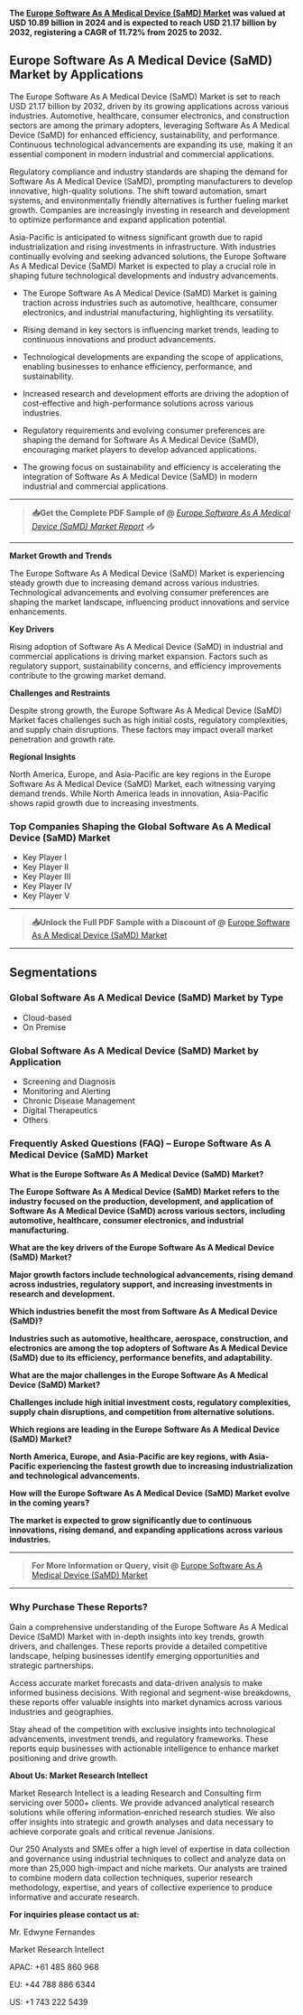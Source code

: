 <p><strong>The <a href="https://www.marketresearchintellect.com/download-sample/?rid=1077755&amp;utm_source=Pulse-April-Europe&amp;utm_medium=852">Europe Software As A Medical Device (SaMD) Market</a> was valued at USD 10.89 billion in 2024 and is expected to reach USD 21.17 billion by 2032, registering a CAGR of 11.72% from 2025 to 2032.</strong></p><h2>Europe Software As A Medical Device (SaMD) Market by Applications&nbsp;</h2><p><p>The Europe Software As A Medical Device (SaMD) Market is set to reach USD 21.17 billion by 2032, driven by its growing applications across various industries. Automotive, healthcare, consumer electronics, and construction sectors are among the primary adopters, leveraging Software As A Medical Device (SaMD) for enhanced efficiency, sustainability, and performance. Continuous technological advancements are expanding its use, making it an essential component in modern industrial and commercial applications.</p><p>Regulatory compliance and industry standards are shaping the demand for Software As A Medical Device (SaMD), prompting manufacturers to develop innovative, high-quality solutions. The shift toward automation, smart systems, and environmentally friendly alternatives is further fueling market growth. Companies are increasingly investing in research and development to optimize performance and expand application potential.</p><p>Asia-Pacific is anticipated to witness significant growth due to rapid industrialization and rising investments in infrastructure. With industries continually evolving and seeking advanced solutions, the Europe Software As A Medical Device (SaMD) Market is expected to play a crucial role in shaping future technological developments and industry advancements.</p></p><ul><li><p>The Europe Software As A Medical Device (SaMD) Market is gaining traction across industries such as automotive, healthcare, consumer electronics, and industrial manufacturing, highlighting its versatility.</p></li><li><p>Rising demand in key sectors is influencing market trends, leading to continuous innovations and product advancements.</p></li><li><p>Technological developments are expanding the scope of applications, enabling businesses to enhance efficiency, performance, and sustainability.</p></li><li><p>Increased research and development efforts are driving the adoption of cost-effective and high-performance solutions across various industries.</p></li><li><p>Regulatory requirements and evolving consumer preferences are shaping the demand for Software As A Medical Device (SaMD), encouraging market players to develop advanced applications.</p></li><li><p>The growing focus on sustainability and efficiency is accelerating the integration of Software As A Medical Device (SaMD) in modern industrial and commercial applications.</p></li></ul><hr /><blockquote><p><strong><span class="font-[700]">📥Get the Complete PDF Sample of @ </span></strong><em><span class="font-[700]"><a href="https://www.marketresearchintellect.com/download-sample/?rid=1077755&amp;utm_source=Pulse-April-Europe&amp;utm_medium=852" target="_blank" data-tracking-control-name="article-ssr-frontend-pulse_little-text-block" data-tracking-will-navigate="" data-test-link="">Europe Software As A Medical Device (SaMD) Market Report</a>&nbsp;📥</span></em></p></blockquote><hr /><p class="" data-start="77" data-end="360"><strong data-start="77" data-end="105">Market Growth and Trends</strong></p><p class="" data-start="77" data-end="360">The Europe Software As A Medical Device (SaMD) Market is experiencing steady growth due to increasing demand across various industries. Technological advancements and evolving consumer preferences are shaping the market landscape, influencing product innovations and service enhancements.</p><p class="" data-start="362" data-end="606"><strong data-start="362" data-end="377">Key Drivers</strong></p><p class="" data-start="362" data-end="606">Rising adoption of Software As A Medical Device (SaMD) in industrial and commercial applications is driving market expansion. Factors such as regulatory support, sustainability concerns, and efficiency improvements contribute to the growing market demand.</p><p class="" data-start="608" data-end="849"><strong data-start="608" data-end="637">Challenges and Restraints</strong></p><p class="" data-start="608" data-end="849">Despite strong growth, the Europe Software As A Medical Device (SaMD) Market faces challenges such as high initial costs, regulatory complexities, and supply chain disruptions. These factors may impact overall market penetration and growth rate.</p><p class="" data-start="851" data-end="1095"><strong data-start="851" data-end="872">Regional Insights</strong></p><p class="" data-start="851" data-end="1095">North America, Europe, and Asia-Pacific are key regions in the Europe Software As A Medical Device (SaMD) Market, each witnessing varying demand trends. While North America leads in innovation, Asia-Pacific shows rapid growth due to increasing investments.</p><p><h3>Top Companies Shaping the Global Software As A Medical Device (SaMD) Market </h3><ul><li>Key Player I</li><li> Key Player II</li><li> Key Player III</li><li> Key Player IV</li><li> Key Player V</li></ul></p><hr /><blockquote><p><strong>📥Unlock the Full PDF Sample with a Discount of @</strong> <a href="https://www.marketresearchintellect.com/ask-for-discount/?rid=1077755&amp;utm_source=Pulse-April-Europe&amp;utm_medium=852">Europe Software As A Medical Device (SaMD) Market</a></p></blockquote><hr /><p><h2>Segmentations</h2><h3>Global Software As A Medical Device (SaMD) Market by Type</h3><ul><li>Cloud-based</li><li>On Premise</li></ul><h3>Global Software As A Medical Device (SaMD) Market by Application</h3><ul><li>Screening and Diagnosis</li><li>Monitoring and Alerting</li><li>Chronic Disease Management</li><li>Digital Therapeutics</li><li>Others</li></ul></p><h3><strong>Frequently Asked Questions (FAQ) &ndash; Europe Software As A Medical Device (SaMD) Market</strong></h3><p><strong>What is the Europe Software As A Medical Device (SaMD) Market?</strong></p><p><strong>The Europe Software As A Medical Device (SaMD) Market refers to the industry focused on the production, development, and application of Software As A Medical Device (SaMD) across various sectors, including automotive, healthcare, consumer electronics, and industrial manufacturing.</strong></p><p><strong>What are the key drivers of the Europe Software As A Medical Device (SaMD) Market?</strong></p><p><strong>Major growth factors include technological advancements, rising demand across industries, regulatory support, and increasing investments in research and development.</strong></p><p><strong>Which industries benefit the most from Software As A Medical Device (SaMD)?</strong></p><p><strong>Industries such as automotive, healthcare, aerospace, construction, and electronics are among the top adopters of Software As A Medical Device (SaMD) due to its efficiency, performance benefits, and adaptability.</strong></p><p><strong>What are the major challenges in the Europe Software As A Medical Device (SaMD) Market?</strong></p><p><strong>Challenges include high initial investment costs, regulatory complexities, supply chain disruptions, and competition from alternative solutions.</strong></p><p><strong>Which regions are leading in the Europe Software As A Medical Device (SaMD) Market?</strong></p><p><strong>North America, Europe, and Asia-Pacific are key regions, with Asia-Pacific experiencing the fastest growth due to increasing industrialization and technological advancements.</strong></p><p><strong>How will the Europe Software As A Medical Device (SaMD) Market evolve in the coming years?</strong></p><p><strong>The market is expected to grow significantly due to continuous innovations, rising demand, and expanding applications across various industries.</strong></p><hr /><blockquote><p><span class="font-[700]"><strong>For More Information or Query, visit&nbsp;@</strong>&nbsp;</span><span class="font-[700]"><a href="https://www.marketresearchintellect.com/product/software-as-a-medical-device-samd-market/?utm_source=Linkedin&utm_medium=852" target="_blank" data-tracking-control-name="article-ssr-frontend-pulse_little-text-block" data-tracking-will-navigate="" data-test-link="">Europe Software As A Medical Device (SaMD) Market</a></span></p></blockquote><hr /><h3><strong data-start="0" data-end="31">Why Purchase These Reports?</strong></h3><p class="" data-start="35" data-end="297">Gain a comprehensive understanding of the Europe Software As A Medical Device (SaMD) Market with in-depth insights into key trends, growth drivers, and challenges. These reports provide a detailed competitive landscape, helping businesses identify emerging opportunities and strategic partnerships.</p><p class="" data-start="299" data-end="540">Access accurate market forecasts and data-driven analysis to make informed business decisions. With regional and segment-wise breakdowns, these reports offer valuable insights into market dynamics across various industries and geographies.</p><p class="" data-start="542" data-end="784">Stay ahead of the competition with exclusive insights into technological advancements, investment trends, and regulatory frameworks. These reports equip businesses with actionable intelligence to enhance market positioning and drive growth.</p><p><strong><span class="font-[700]">About Us: Market Research Intellect</span></strong></p><p><span class="">Market Research Intellect is a leading Research and Consulting firm servicing over 5000+ clients. We provide advanced analytical research solutions while offering information-enriched research studies.&nbsp;</span>We also offer insights into strategic and growth analyses and data necessary to achieve corporate goals and critical revenue Janisions.</p><p><span class="">Our 250 Analysts and SMEs offer a high level of expertise in data collection and governance using industrial techniques to collect and analyze data on more than 25,000 high-impact and niche markets. Our analysts are trained to combine modern data collection techniques, superior research methodology, expertise, and years of collective experience to produce informative and accurate research.</span></p><p><strong>For inquiries please contact us at:</strong></p><p>Mr. Edwyne Fernandes</p><p>Market Research Intellect</p><p>APAC: +61 485 860 968</p><p>EU: +44 788 886 6344</p><p>US: +1 743 222 5439</p>
